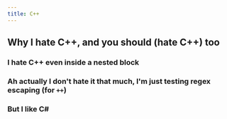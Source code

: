 ```yaml
---
title: C++
---
```


## Why I hate C++, and you should (hate C++) too
### I hate C++ even inside a nested block
### Ah actually I don't hate it that much, I'm just testing regex escaping (for `++`)
### But I like C#
###
